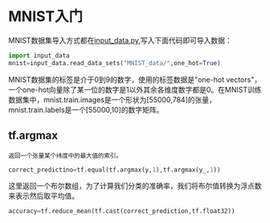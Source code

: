 # MNIST入门
MNIST数据集导入方式都在[input_data.py](https://github.com/STUDENT-ONE/Tensorflow/blob/master/MNIST/input_data.py),写入下面代码即可导入数据：
```python
import input_data
mnist=input_data.read_data_sets("MNIST_data/",one_hot=True)
```
MNIST数据集的标签是介于0到9的数字，使用的标签数据是"one-hot vectors"，一个one-hot向量除了某一位的数字是1以外其余各维度数字都是0。在MNIST训练数据集中，mnist.train.images是一个形状为[55000,784]的张量，mnist.train.labels是一个[55000,10]的数字矩阵。
## tf.argmax
    返回一个张量某个纬度中的最大值的索引。
```python
correct_predictino=tf.equal(tf.argmax(y,1),tf.argmax(y_,1))
```
这里返回一个布尔数组，为了计算我们分类的准确率，我们将布尔值转换为浮点数来表示然后取平均值。
```python
accuracy=tf.reduce_mean(tf.cast(correct_prediction,tf.float32))
```
